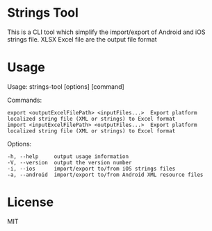 # Strings Tool

This is a CLI tool which simplify the import/export of Android and iOS strings file.
XLSX Excel file are the output file format

# Usage  

  Usage: strings-tool [options] [command]


  Commands:

    export <outputExcelFilePath> <inputFiles...>  Export platform localized string file (XML or strings) to Excel format
    import <inputExcelFilePath> <outputFiles...>  Export platform localized string file (XML or strings) to Excel format

  Options:

    -h, --help     output usage information
    -V, --version  output the version number
    -i, --ios      import/export to/from iOS strings files
    -a, --android  import/export to/from Android XML resource files


# License

MIT
